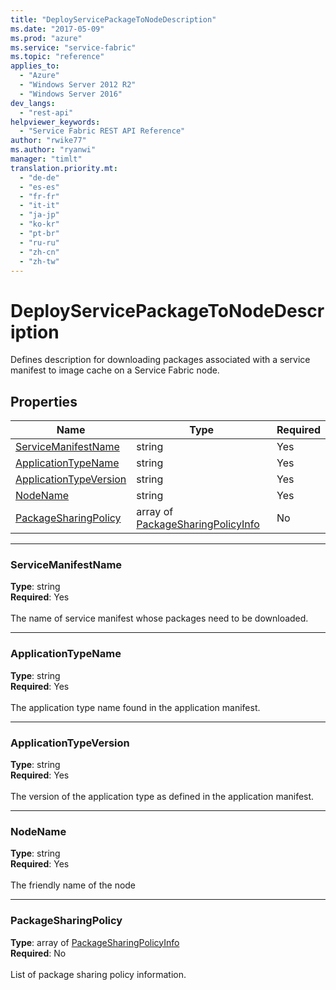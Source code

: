 ```yaml
---
title: "DeployServicePackageToNodeDescription"
ms.date: "2017-05-09"
ms.prod: "azure"
ms.service: "service-fabric"
ms.topic: "reference"
applies_to: 
  - "Azure"
  - "Windows Server 2012 R2"
  - "Windows Server 2016"
dev_langs: 
  - "rest-api"
helpviewer_keywords: 
  - "Service Fabric REST API Reference"
author: "rwike77"
ms.author: "ryanwi"
manager: "timlt"
translation.priority.mt: 
  - "de-de"
  - "es-es"
  - "fr-fr"
  - "it-it"
  - "ja-jp"
  - "ko-kr"
  - "pt-br"
  - "ru-ru"
  - "zh-cn"
  - "zh-tw"
---
```

# DeployServicePackageToNodeDescription

Defines description for downloading packages associated with a service manifest to image cache on a Service Fabric node.


## Properties
| Name | Type | Required |
| --- | --- | --- |
| [ServiceManifestName](#servicemanifestname) | string | Yes |
| [ApplicationTypeName](#applicationtypename) | string | Yes |
| [ApplicationTypeVersion](#applicationtypeversion) | string | Yes |
| [NodeName](#nodename) | string | Yes |
| [PackageSharingPolicy](#packagesharingpolicy) | array of [PackageSharingPolicyInfo](sfclient-v56-model-packagesharingpolicyinfo.md) | No |

____
### ServiceManifestName
__Type__: string <br/>
__Required__: Yes<br/>
<br/>
The name of service manifest whose packages need to be downloaded.

____
### ApplicationTypeName
__Type__: string <br/>
__Required__: Yes<br/>
<br/>
The application type name found in the application manifest.

____
### ApplicationTypeVersion
__Type__: string <br/>
__Required__: Yes<br/>
<br/>
The version of the application type as defined in the application manifest.

____
### NodeName
__Type__: string <br/>
__Required__: Yes<br/>
<br/>
The friendly name of the node

____
### PackageSharingPolicy
__Type__: array of [PackageSharingPolicyInfo](sfclient-v56-model-packagesharingpolicyinfo.md) <br/>
__Required__: No<br/>
<br/>
List of package sharing policy information.
